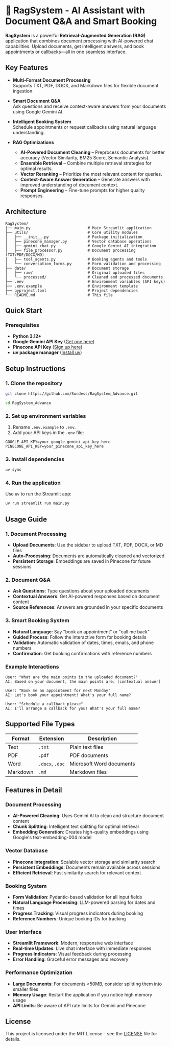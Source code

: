 # 🤖 RagSystem - AI Assistant with Document Q&A and Smart Booking

**RagSystem** is a powerful **Retrieval-Augmented Generation (RAG)** application that combines document processing with AI-powered chat capabilities. Upload documents, get intelligent answers, and book appointments or callbacks—all in one seamless interface.

## Key Features

- **Multi-Format Document Processing**  
  Supports TXT, PDF, DOCX, and Markdown files for flexible document ingestion.

- **Smart Document Q&A**  
  Ask questions and receive context-aware answers from your documents using Google Gemini AI.

- **Intelligent Booking System**  
  Schedule appointments or request callbacks using natural language understanding.

- **RAG Optimizations**
  - **AI-Powered Document Cleaning** – Preprocess documents for better accuracy (Vector Similarity, BM25 Score, Semantic Analysis).
  - **Ensemble Retrieval** – Combine multiple retrieval strategies for optimal results.
  - **Vector Reranking** – Prioritize the most relevant content for queries.
  - **Context-Aware Answer Generation** – Generate answers with improved understanding of document context.
  - **Prompt Engineering** – Fine-tune prompts for higher quality responses.

## Architecture

```
RagSystem/
├── main.py                         # Main Streamlit application
├── utils/                          # Core utility modules
│   ├── __init__.py                 # Package initialization
│   ├── pinecone_manager.py         # Vector database operations
│   ├── gemini_chat.py              # Google Gemini AI integration
│   ├── file_processor.py           # Document processing (TXT/PDF/DOCX/MD)
│   ├── tool_agents.py              # Booking agents and tools
│   └── conversation_forms.py       # Form validation and processing
├── data/                           # Document storage
│   ├── raw/                        # Original uploaded files
│   └── processed/                  # Cleaned and processed documents
├── .env                            # Environment variables (API keys)
├── .env.example                    # Environment template
├── pyproject.toml                  # Project dependencies
└── README.md                       # This file
```

## Quick Start

### Prerequisites

- **Python 3.12+**
- **Google Gemini API Key** ([Get one here](https://makersuite.google.com/app/apikey))
- **Pinecone API Key** ([Sign up here](https://www.pinecone.io/))
- **uv package manager** ([Install uv](https://docs.astral.sh/uv/getting-started/installation/))

## Setup Instructions

### 1. Clone the repository

```bash
git clone https://github.com/Sundess/RagSystem_Advance.git

cd RagSystem_Advance
```

### 2. Set up environment variables

1. Rename `.env.example` to `.env`.
2. Add your API keys in the `.env` file:

```env
GOOGLE_API_KEY=your_google_gemini_api_key_here
PINECONE_API_KEY=your_pinecone_api_key_here
```

### 3. Install dependencies

```bash
uv sync
```

### 4. Run the application

Use `uv` to run the Streamlit app:

```bash
uv run streamlit run main.py
```

## Usage Guide

### 1. Document Processing

- **Upload Documents**: Use the sidebar to upload TXT, PDF, DOCX, or MD files
- **Auto-Processing**: Documents are automatically cleaned and vectorized
- **Persistent Storage**: Embeddings are saved in Pinecone for future sessions

### 2. Document Q&A

- **Ask Questions**: Type questions about your uploaded documents
- **Contextual Answers**: Get AI-powered responses based on document content
- **Source References**: Answers are grounded in your specific documents

### 3. Smart Booking System

- **Natural Language**: Say "book an appointment" or "call me back"
- **Guided Process**: Follow the interactive form for booking details
- **Validation**: Automatic validation of dates, times, emails, and phone numbers
- **Confirmation**: Get booking confirmations with reference numbers

### Example Interactions

```
User: "What are the main points in the uploaded document?"
AI: Based on your document, the main points are: [contextual answer]

User: "Book me an appointment for next Monday"
AI: Let's book your appointment! What's your full name?

User: "Schedule a callback please"
AI: I'll arrange a callback for you! What's your full name?
```

## Supported File Types

| Format   | Extension       | Description              |
| -------- | --------------- | ------------------------ |
| Text     | `.txt`          | Plain text files         |
| PDF      | `.pdf`          | PDF documents            |
| Word     | `.docx`, `.doc` | Microsoft Word documents |
| Markdown | `.md`           | Markdown files           |

## Features in Detail

### Document Processing

- **AI-Powered Cleaning**: Uses Gemini AI to clean and structure document content
- **Chunk Splitting**: Intelligent text splitting for optimal retrieval
- **Embedding Generation**: Creates high-quality embeddings using Google's text-embedding-004 model

### Vector Database

- **Pinecone Integration**: Scalable vector storage and similarity search
- **Persistent Embeddings**: Documents remain available across sessions
- **Efficient Retrieval**: Fast similarity search for relevant context

### Booking System

- **Form Validation**: Pydantic-based validation for all input fields
- **Natural Language Processing**: LLM-powered parsing for dates and times
- **Progress Tracking**: Visual progress indicators during booking
- **Reference Numbers**: Unique booking IDs for tracking

### User Interface

- **Streamlit Framework**: Modern, responsive web interface
- **Real-time Updates**: Live chat interface with immediate responses
- **Progress Indicators**: Visual feedback during processing
- **Error Handling**: Graceful error messages and recovery

### Performance Optimization

- **Large Documents**: For documents >50MB, consider splitting them into smaller files
- **Memory Usage**: Restart the application if you notice high memory usage
- **API Limits**: Be aware of API rate limits for Gemini and Pinecone

## License

This project is licensed under the MIT License - see the [LICENSE](LICENSE) file for details.
